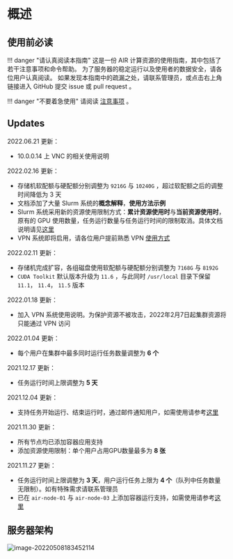 # 概述

## 使用前必读

!!! danger "请认真阅读本指南"
    这是一份 AIR 计算资源的使用指南，其中包括了若干注意事项和命令帮助。
    为了服务器的稳定运行以及使用者的数据安全，请各位用户认真阅读。
    如果发现本指南中的疏漏之处，请联系管理员，或点击右上角链接进入 GitHub 提交 issue 或 pull request 。

!!! danger "不要着急使用"
    请阅读 [注意事项](https://co1lin.github.io/AIR-Server-Doc/basis/) 。

## Updates

2022.06.21 更新：

+ 10.0.0.14 上 VNC 的相关使用说明

2022.02.16 更新：

* 存储机软配额与硬配额分别调整为 `9216G` 与 `10240G` ，超过软配额之后的调整时间降低为 3 天
* 文档添加了大量 Slurm 系统的**概念解释**，**使用方法示例**
* Slurm 系统采用新的资源使用限制方式：**累计资源使用时**与**当前资源使用时**，原有的 GPU 使用数量，任务运行数量与任务运行时间的限制取消。具体文档说明请见[这里](https://co1lin.github.io/AIR-Server-Doc/gpu/)
* VPN 系统即将启用，请各位用户提前熟悉 VPN [使用方式](https://co1lin.github.io/AIR-Server-Doc/vpn/#2-vpn)

2022.02.11 更新：

* 存储机完成扩容，各组磁盘使用软配额与硬配额分别调整为 `7168G` 与 `8192G`
* `CUDA Toolkit` 默认版本升级为 `11.6` ，与此同时 `/usr/local` 目录下保留 `11.1`， `11.4`， `11.5` 版本

2022.01.18 更新：

* 加入 VPN 系统使用说明。为保护资源不被攻击，2022年2月7日起集群资源将只能通过 VPN 访问

2022.01.04 更新：

* 每个用户在集群中最多同时运行任务数量调整为 **6 个**

2021.12.17 更新：

* 任务运行时间上限调整为 **5 天**

2021.12.04 更新：

* 支持任务开始运行、结束运行时，通过邮件通知用户，如需使用请参考[这里](https://co1lin.github.io/AIR-Server-Doc/gpu/#2-srun)

2021.11.30 更新：

* 所有节点均已添加容器应用支持
* 添加资源使用限制：单个用户占用GPU数量最多为 **8 张**

2021.11.27 更新：

* 任务运行时间上限调整为 **3 天**，用户运行任务上限为 **4 个**（队列中任务数量无限制）。如有特殊需求请联系管理员
* 已在 `air-node-01` 与 `air-node-03` 上添加容器运行支持，如需使用请参考[这里](https://co1lin.github.io/AIR-Server-Doc/enroot/)

## 服务器架构

![image-20220508183452114](https://s2.loli.net/2022/05/08/zG31khPDH6Elfdw.png)
